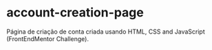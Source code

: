 # account-creation-page
Página de criação de conta criada usando HTML, CSS and JavaScript (FrontEndMentor Challenge).
